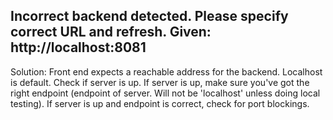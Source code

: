 ## Incorrect backend detected. Please specify correct URL and refresh. Given: http://localhost:8081
Solution: Front end expects a reachable address for the backend. Localhost is default. Check if server is up. If server is up, make sure you've got the right endpoint (endpoint of server. Will not be 'localhost' unless doing local testing). If server is up and endpoint is correct, check for port blockings.
